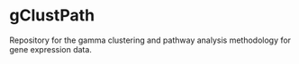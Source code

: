 # gClustPath
Repository for the gamma clustering and pathway analysis methodology for gene expression data.
